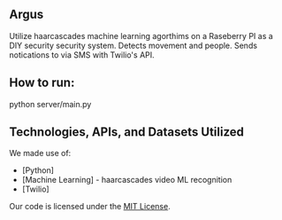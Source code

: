 ## Argus

Utilize haarcascades machine learning agorthims on a Raseberry PI as a DIY security security system.  Detects movement and people.  Sends notications to via SMS with Twilio's API.

## How to run:
python server/main.py

## Technologies, APIs, and Datasets Utilized

We made use of:
- [Python]
- [Machine Learning] - haarcascades video ML recognition
- [Twilio]

Our code is licensed under the [MIT License](LICENSE.md).
